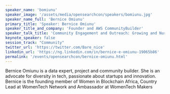 ```yaml
---
speaker_name: 'bomiunu'
speaker_image: '/assets/media/opensearchcon/speakers/bomiunu.jpg'
speaker_name_full: 'Bernice Omiunu'
primary_title: 'Speaker: Bernice Omiunu'
speaker_title_and_company: 'Founder and AWS CommunityBuilder'
speaker_talk_title: 'Community Engagement and Outreach: Growing and Nurturing the OpenSearch Community'
keynote_speaker: false
session_track: "Community"
twitter_url: 'https://twitter.com/Bare_nice'
linkedin_url: 'https://ng.linkedin.com/in/bernice-e-omiunu-19065b86'
permalink: '/events/opensearchcon/bernice-omiunu.html'
---
```


Bernice Omiunu is a data expert, project and community builder. She is an advocate for diversity in tech, passionate about startups and innovation. Bernice is the founding member of Women in Blockchain Africa, Country Lead at WomenTech Network and Ambassador at WomenTech Makers

